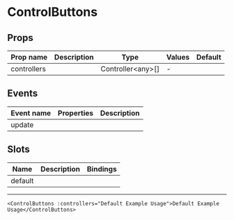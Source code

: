 # ControlButtons

## Props

| Prop name   | Description | Type                    | Values | Default |
| ----------- | ----------- | ----------------------- | ------ | ------- |
| controllers |             | Controller&lt;any&gt;[] | -      |         |

## Events

| Event name | Properties | Description |
| ---------- | ---------- | ----------- |
| update     |            |

## Slots

| Name    | Description | Bindings |
| ------- | ----------- | -------- |
| default |             |          |

---

```vue live
<ControlButtons :controllers="Default Example Usage">Default Example Usage</ControlButtons>
```

